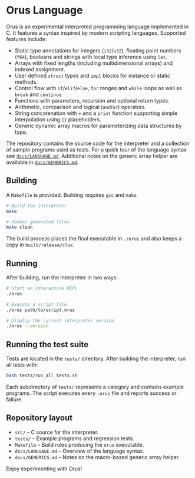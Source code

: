 # Orus Language

Orus is an experimental interpreted programming language implemented in C. It
features a syntax inspired by modern scripting languages. Supported features
include:

- Static type annotations for integers (`i32`/`u32`), floating point numbers
  (`f64`), booleans and strings with local type inference using `let`.
- Arrays with fixed lengths (including multidimensional arrays) and indexed
  assignment.
- User defined `struct` types and `impl` blocks for instance or static methods.
- Control flow with `if`/`elif`/`else`, `for` ranges and `while` loops as well
  as `break` and `continue`.
- Functions with parameters, recursion and optional return types.
- Arithmetic, comparison and logical (`and`/`or`) operators.
- String concatenation with `+` and a `print` function supporting simple
  interpolation using `{}` placeholders.
- Generic dynamic array macros for parameterizing data structures by type.

The repository contains the source code for the interpreter and a collection of sample programs used as tests. For a quick tour of the language syntax see [`docs/LANGUAGE.md`](docs/LANGUAGE.md). Additional notes on the generic array helper are available in [`docs/GENERICS.md`](docs/GENERICS.md).

## Building

A `Makefile` is provided. Building requires `gcc` and `make`.

```sh
# Build the interpreter
make

# Remove generated files
make clean
```

The build process places the final executable in `./orus` and also keeps a copy in `build/release/clox`.

## Running

After building, run the interpreter in two ways:

```sh
# Start an interactive REPL
./orus

# Execute a script file
./orus path/to/script.orus

# Display the current interpreter version
./orus --version
```

## Running the test suite

Tests are located in the `tests/` directory. After building the interpreter, run all tests with:

```sh
bash tests/run_all_tests.sh
```

Each subdirectory of `tests/` represents a category and contains example programs. The script executes every `.orus` file and reports success or failure.

## Repository layout

- `src/` – C source for the interpreter.
- `tests/` – Example programs and regression tests.
- `Makefile` – Build rules producing the `orus` executable.
- `docs/LANGUAGE.md` – Overview of the language syntax.
- `docs/GENERICS.md` – Notes on the macro-based generic array helper.

Enjoy experimenting with Orus!

